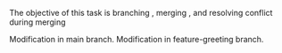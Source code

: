 The objective of this task is branching , merging , and resolving conflict during merging

Modification in main branch.
Modification in feature-greeting branch.

